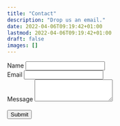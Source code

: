 ```yaml
---
title: "Contact"
description: "Drop us an email."
date: 2022-04-06T09:19:42+01:00
lastmod: 2022-04-06T09:19:42+01:00
draft: false
images: []
---
```


<form action="https://formspree.io/f/xpzbnnwe" method="POST">
  <div class="form-group">
    <label for="inputName">Name</label>
    <input type="text" class="form-control" id="inputName">
  </div>
  <div class="form-group">
    <label for="inputEmail">Email</label>
    <input type="email" class="form-control" id="inputEmail">
  </div>
  <div class="form-group">
    <label for="inputMessage">Message</label>
    <textarea class="form-control" id="inputMessage" rows="3"></textarea>
  </div><br />
    <button type="submit" class="btn btn-primary">Submit</button>
</form>
